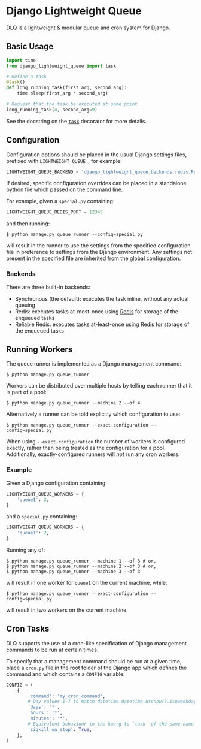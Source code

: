 # Django Lightweight Queue

DLQ is a lightweight & modular queue and cron system for Django.

## Basic Usage

``` python
import time
from django_lightweight_queue import task

# Define a task
@task()
def long_running_task(first_arg, second_arg):
    time.sleep(first_arg * second_arg)

# Request that the task be executed at some point
long_running_task(4, second_arg=9)
```

See the docstring on the [`task`](django_lightweight_queue/task.py) decorator
for more details.

## Configuration

Configuration options should be placed in the usual Django settings files,
prefixed with `LIGHTWEIGHT_QUEUE_`, for example:
``` python
LIGHTWEIGHT_QUEUE_BACKEND = 'django_lightweight_queue.backends.redis.RedisBackend'
```

If desired, specific configuration overrides can be placed in a standalone python
file which passed on the command line.

For example, given a `special.py` containing:
``` python
LIGHTWEIGHT_QUEUE_REDIS_PORT = 12345
```
and then running:
```
$ python manage.py queue_runner --config=special.py
```
will result in the runner to use the settings from the specified configuration
file in preference to settings from the Django environment. Any settings not
present in the specified file are inherited from the global configuration.

### Backends

There are three built-in backends:
- Synchronous (the default): executes the task inline, without any actual queuing
- Redis: executes tasks at-most-once using [Redis][redis] for storage of the
  enqueued tasks
- Reliable Redis: executes tasks at-least-once using [Redis][redis] for storage
  of the enqueued tasks

[redis]: https://redis.io/

## Running Workers

The queue runner is implemented as a Django management command:
```
$ python manage.py queue_runner
```

Workers can be distributed over multiple hosts by telling each runner that it is
part of a pool:

```
$ python manage.py queue_runner --machine 2 --of 4
```

Alternatively a runner can be told explicitly which configuration to use:
```
$ python manage.py queue_runner --exact-configuration --config=special.py
```
When using `--exact-configuration` the number of workers is configured exactly,
rather than being treated as the configuration for a pool. Additionally,
exactly-configured runners will _not_ run any cron workers.

### Example

Given a Django configuration containing:
``` python
LIGHTWEIGHT_QUEUE_WORKERS = {
    'queue1': 3,
}
```
and a `special.py` containing:
``` python
LIGHTWEIGHT_QUEUE_WORKERS = {
    'queue1': 2,
}
```
Running any of:
```
$ python manage.py queue_runner --machine 1 --of 3 # or,
$ python manage.py queue_runner --machine 2 --of 3 # or,
$ python manage.py queue_runner --machine 3 --of 3
```
will result in one worker for `queue1` on the current machine, while:
```
$ python manage.py queue_runner --exact-configuration --config=special.py
```
will result in two workers on the current machine.

## Cron Tasks

DLQ supports the use of a cron-like specification of Django management commands
to be run at certain times.

To specify that a management command should be run at a given time, place a
`cron.py` file in the root folder of the Django app which defines the command
and which contains a `CONFIG` variable:

``` python
CONFIG = (
    {
        'command': 'my_cron_command',
        # Day values 1-7 to match datetime.datetime.utcnow().isoweekday()
        'days': '*',
        'hours': '*',
        'minutes': '*',
        # Equivalent behaviour to the kwarg to `task` of the same name
        'sigkill_on_stop': True,
    },
)
```
